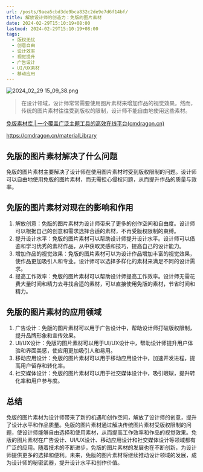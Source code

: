 ```yaml
---
url: /posts/9aea5cbd3de9bca832c2de9e7d6f14bf/
title: 解放设计师的创造力：免版的图片素材
date: 2024-02-29T15:10:19+08:00
lastmod: 2024-02-29T15:10:19+08:00
tags:
  - 版权无忧
  - 创意自由
  - 设计效率
  - 视觉提升
  - 广告设计
  - UI/UX素材
  - 移动应用
---
```



<img src="https://static.cmdragon.cn/blog/images/2024_02_29 15_09_38.png@blog" title="2024_02_29 15_09_38.png" alt="2024_02_29 15_09_38.png"/>


> 在设计领域，设计师常常需要使用图片素材来增加作品的视觉效果。然而，传统的图片素材往往受到版权的限制，设计师不能自由地使用这些素材。

[免版素材库 | 一个覆盖广泛主题工具的高效在线平台(cmdragon.cn)](https://cmdragon.cn/materialLibrary)

https://cmdragon.cn/materialLibrary

## 免版的图片素材解决了什么问题

免版的图片素材主要解决了设计师在使用图片素材时受到版权限制的问题。设计师可以自由地使用免版的图片素材，而无需担心侵权问题，从而提升作品的质量与效率。

## 免版的图片素材对现在的影响和作用

1. 解放创意：免版的图片素材为设计师带来了更多的创作空间和自由度。设计师可以根据自己的创意和需求选择合适的素材，不再受版权限制的束缚。
2. 提升设计水平：免版的图片素材可以帮助设计师提升设计水平。设计师可以借鉴和学习优秀的素材作品，从中获取灵感和技巧，提高自己的设计能力。
3. 增加作品的视觉效果：免版的图片素材可以为设计作品增加丰富的视觉效果，使作品更加吸引人和专业。设计师可以选择多样化的素材来满足不同的设计需求。
4. 提高工作效率：免版的图片素材可以帮助设计师提高工作效率。设计师无需花费大量时间和精力去寻找合适的素材，可以直接使用免版的素材，节省时间和精力。

## 免版的图片素材的应用领域

1. 广告设计：免版的图片素材可以用于广告设计中，帮助设计师打破版权限制，提升品牌形象和宣传效果。
2. UI/UX设计：免版的图片素材可以用于UI/UX设计中，帮助设计师提升用户体验和界面美感，使应用更加吸引人和易用。
3. 移动应用设计：免版的图片素材可以用于移动应用设计中，加速开发进程，提高用户留存和转化率。
4. 社交媒体设计：免版的图片素材可以用于社交媒体设计中，吸引眼球，提升转化率和用户参与度。

## 总结

免版的图片素材为设计师带来了新的机遇和创作空间，解放了设计师的创意，提升了设计水平和作品质量。免版的图片素材通过解决传统图片素材受版权限制的问题，使设计师能够自由选择和使用素材，从而提高工作效率和作品的视觉效果。免版的图片素材在广告设计、UI/UX设计、移动应用设计和社交媒体设计等领域都有广泛的应用。随着技术的不断进步，免版的图片素材的发展也在不断创新，为设计师提供更多的选择和便利。未来，免版的图片素材将继续推动设计领域的发展，成为设计师的秘密武器，提升设计水平和创作价值。